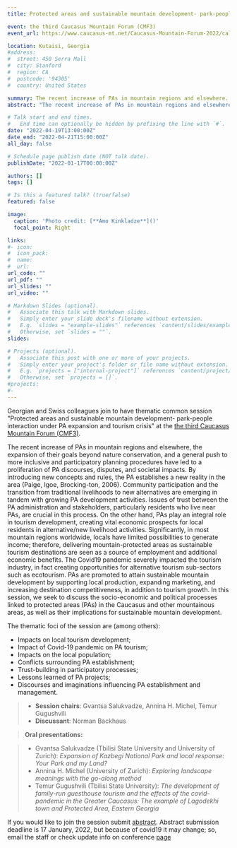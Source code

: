 ```yaml
---
title: Protected areas and sustainable mountain development- park-people interaction under PA expansion and tourism crisis  

event: the third Caucasus Mountain Forum (CMF3)
event_url: https://www.caucasus-mt.net/Caucasus-Mountain-Forum-2022/call-for-abstracts.html-2

location: Kutaisi, Georgia
#address:
#  street: 450 Serra Mall
#  city: Stanford
#  region: CA
#  postcode: '94305'
#  country: United States

summary: The recent increase of PAs in mountain regions and elsewhere.
abstract: "The recent increase of PAs in mountain regions and elsewhere, the expansion of their goals beyond nature conservation, and a general push to more inclusive and participatory planning procedures have led to a proliferation of PA discourses, disputes, and societal impacts."

# Talk start and end times.
#   End time can optionally be hidden by prefixing the line with `#`.
date: "2022-04-19T13:00:00Z"
date_end: "2022-04-21T15:00:00Z"
all_day: false

# Schedule page publish date (NOT talk date).
publishDate: "2022-01-17T00:00:00Z"

authors: []
tags: []

# Is this a featured talk? (true/false)
featured: false

image:
  caption: 'Photo credit: [**Amo Kinkladze**]()'
  focal_point: Right

links:
#- icon: 
#  icon_pack: 
#  name: 
#  url: 
url_code: ""
url_pdf: ""
url_slides: ""
url_video: ""

# Markdown Slides (optional).
#   Associate this talk with Markdown slides.
#   Simply enter your slide deck's filename without extension.
#   E.g. `slides = "example-slides"` references `content/slides/example-slides.md`.
#   Otherwise, set `slides = ""`.
slides: 

# Projects (optional).
#   Associate this post with one or more of your projects.
#   Simply enter your project's folder or file name without extension.
#   E.g. `projects = ["internal-project"]` references `content/project/deep-learning/index.md`.
#   Otherwise, set `projects = []`.
#projects:
#- 
---
```

Georgian and Swiss colleagues join to have thematic common session "Protected areas and sustainable mountain development- park-people interaction under PA expansion and tourism crisis" at the  [the third Caucasus Mountain Forum (CMF3)](https://www.caucasus-mt.net/Caucasus-Mountain-Forum-2021/cmf-objectives.html-1).

The recent increase of PAs in mountain regions and elsewhere, the expansion of their goals beyond nature conservation, and a general push to more inclusive and participatory planning procedures have led to a proliferation of PA discourses, disputes, and societal impacts. By introducing new concepts and rules, the PA establishes a new reality in the area (Paige, Igoe, Brocking-ton, 2006). Community participation and the transition from traditional livelihoods to new alternatives are emerging in tandem with growing PA development activities. Issues of trust between the PA administration and stakeholders, particularly residents who live near PAs, are crucial in this process. On the other hand, PAs play an integral role in tourism development, creating vital economic prospects for local residents in alternative/new livelihood activities. Significantly, in most mountain regions worldwide, locals have limited possibilities to generate income; therefore, delivering mountain-protected areas as sustainable tourism destinations are seen as a source of employment and additional economic benefits. The Covid19 pandemic severely impacted the tourism industry, in fact creating opportunities for alternative tourism sub-sectors such as ecotourism. PAs are promoted to attain sustainable mountain development by supporting local production, expanding marketing, and increasing destination competitiveness, in addition to tourism growth. In this session, we seek to discuss the socio-economic and political processes linked to protected areas (PAs)  in the Caucasus and other mountainous areas, as well as their implications for sustainable mountain development. 

The thematic foci of the session are (among others):

- Impacts on local tourism development;
- Impact of Covid-19 pandemic on PA tourism;
- Impacts on the local population;
- Conflicts surrounding PA establishment;
- Trust-building in participatory processes;
- Lessons learned of PA projects;
- Discourses and imaginations influencing PA establishment and management.


>- **Session chairs**: Gvantsa Salukvadze, Annina H. Michel, Temur Gugushvili
>- **Discussant**: Norman Backhaus

>**Oral presentations:**

>- Gvantsa Salukvadze (Tbilisi State University and University of Zurich): *Expansion of Kazbegi National Park and local response: Your Park and my Land?*
>- Annina H. Michel (University of Zurich): *Exploring landscape meanings with the go-along method*
>- Temur Gugushvili (Tbilisi State University): *The development of family-run guesthouse tourism and the effects of the covid-pandemic in the Greater Caucasus: The example of Lagodekhi town and Protected Area, Eastern Georgia*


If you would like to join the session submit [abstract](https://www.caucasus-mt.net/Caucasus-Mountain-Forum-2022/call-for-abstracts.html-2). Abstract submission deadline is 17 January, 2022, but because of covid19 it may change; so, email the staff or check update info on conference [page](https://www.caucasus-mt.net/Caucasus-Mountain-Forum-2022)

